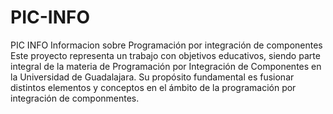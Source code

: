 # PIC-INFO
PIC INFO Informacion sobre Programación por integración de componentes
Este proyecto representa un trabajo con objetivos educativos, siendo parte integral de la materia de Programación por Integración de Componentes en la Universidad de Guadalajara. Su propósito fundamental es fusionar distintos elementos y conceptos en el ámbito de la programación por integración de componmentes.

